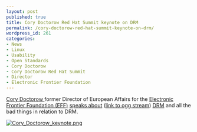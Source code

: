 ```yaml
---
layout: post
published: true
title: Cory Doctorow Red Hat Summit keynote on DRM
permalink: /cory-doctorow-red-hat-summit-keynote-on-drm/
wordpress_id: 261
categories:
- News
- Linux
- Usability
- Open Standards
- Cory Doctorow
- Cory Doctorow Red Hat Summit
- Director
- Electronic Frontier Foundation
---
```



<a href="http://craphound.com/">Cory Doctorow </a>former Director of European Affairs for the <a href="https://www.eff.org/">Electronic Frontier Foundation (EFF)</a> <a href="http://www.redhat.com/v/ogg/060506-doctorow.ogg">speaks about</a> (<a href="http://www.redhat.com/v/ogg/060506-doctorow.ogg">link to ogg stream</a>) <a href="http://en.wikipedia.org/wiki/Digital_Rights_Management">DRM</a> and all the bad things in relation to DRM.

<a class="imagelink" href="http://lh5.ggpht.com/-iR0kGMySXko/UVl9PMbLfvI/AAAAAAAAFjA/NN4zqiddUoA/cory-doctorow-keynote.png" title="Cory_Doctorow_keynote.png"><img id="image260" src="http://lh5.ggpht.com/-W7Dx93tIWq8/UVl9N4OIdII/AAAAAAAAFi0/53Xg2WUgdEc/cory-doctorow-keynote.thumbnail.png" alt="Cory_Doctorow_keynote.png" /></a>
